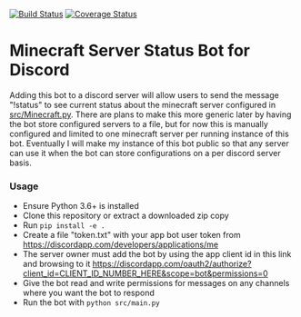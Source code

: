 [![Build Status](https://img.shields.io/travis/kevinkjt2000/discord-minecraft-server-status/master.svg?style=flat-square&label=Travis-CI)](https://travis-ci.org/kevinkjt2000/discord-minecraft-server-status) [![Coverage Status](https://img.shields.io/coveralls/kevinkjt2000/discord-minecraft-server-status/master.svg?style=flat-square&label=Coveralls)](https://coveralls.io/github/kevinkjt2000/discord-minecraft-server-status?branch=master)
# Minecraft Server Status Bot for Discord
Adding this bot to a discord server will allow users to send the message "!status" to see current status about the minecraft server configured in [src/Minecraft.py](src/Minecraft.py).  There are plans to make this more generic later by having the bot store configured servers to a file, but for now this is manually configured and limited to one minecraft server per running instance of this bot.  Eventually I will make my instance of this bot public so that any server can use it when the bot can store configurations on a per discord server basis.

### Usage
* Ensure Python 3.6+ is installed
* Clone this repository or extract a downloaded zip copy
* Run `pip install -e .`
* Create a file "token.txt" with your app bot user token from https://discordapp.com/developers/applications/me
* The server owner must add the bot by using the app client id in this link and browsing to it https://discordapp.com/oauth2/authorize?client_id=CLIENT_ID_NUMBER_HERE&scope=bot&permissions=0
* Give the bot read and write permissions for messages on any channels where you want the bot to respond
* Run the bot with `python src/main.py`
